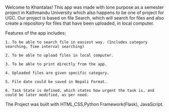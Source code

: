 Welcome to Khantalas! 
This app was made with lone purpose as a semester project in Kathmandu University which also happens to be one of
project for  UGC. 
Our project is based on file Search, which will search for files and also create a repository for files that have
been uploaded, in local computer.

Features of the app includes: 

	1. To be able to search file in easiest way. (Includes category searching, Time interval searching)

	2. To be able to upload files in local computer. 

	3. To be able to print directly from the app. 

	4. Uploaded files are given specific category. 

	5. File date could be saved in Nepali Format. 

	6. Task State is defined, which states how urgent the task is, and could be later modified, as per need. 

The Project was built with HTML,CSS,Python Framework(Flask), JavaScript. 

